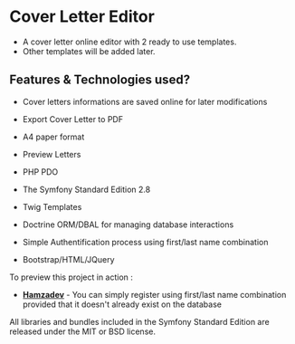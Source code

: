Cover Letter Editor
========================

 * A cover letter online editor with 2 ready to use templates.
 * Other templates will be added later.

Features & Technologies used?
--------------

  * Cover letters informations are saved online for later modifications

  * Export Cover Letter to PDF

  * A4 paper format

  * Preview Letters

  * PHP PDO

  * The Symfony Standard Edition 2.8

  * Twig Templates

  * Doctrine ORM/DBAL for managing database interactions

  * Simple Authentification process using first/last name combination

  * Bootstrap/HTML/JQuery

To preview this project in action :

  * [**Hamzadev**][1] - You can simply register using first/last name combination provided that it doesn't already exist on the database

All libraries and bundles included in the Symfony Standard Edition are
released under the MIT or BSD license.


[1]:  https://api.hamzadev.com
